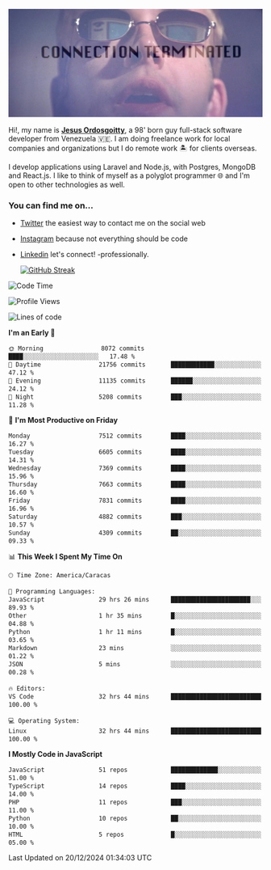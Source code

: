 ![hackers movie reference](./disconnected.jpg)

Hi!, my name is [**Jesus Ordosgoitty**](https://jodaz.dev), a 98' born guy full-stack software developer from Venezuela 🇻🇪. I am doing freelance work for local companies and organizations but I do remote work 🏝️ for clients overseas. 

I develop applications using Laravel and Node.js, with Postgres, MongoDB and React.js. I like to think of myself as a polyglot programmer 🌐 and I'm open to other technologies as well.

### You can find me on...

- [Twitter](https://twitter.com/jodaz_) the easiest way to contact me on the social web
- [Instagram](https://instagram.com/jodaz_) because not everything should be code
- [Linkedin](https://linkedin.com/in/jodaz) let's connect! -professionally.


    [![GitHub Streak](https://streak-stats.demolab.com?user=jodaz&theme=tokyonight)](https://git.io/streak-stats)

<!--START_SECTION:waka-->
![Code Time](http://img.shields.io/badge/Code%20Time-7%2C605%20hrs%2011%20mins-blue)

![Profile Views](http://img.shields.io/badge/Profile%20Views-0-blue)

![Lines of code](https://img.shields.io/badge/From%20Hello%20World%20I%27ve%20Written-82.5%20million%20lines%20of%20code-blue)

**I'm an Early 🐤** 

```text
🌞 Morning                8072 commits        ████░░░░░░░░░░░░░░░░░░░░░   17.48 % 
🌆 Daytime                21756 commits       ████████████░░░░░░░░░░░░░   47.12 % 
🌃 Evening                11135 commits       ██████░░░░░░░░░░░░░░░░░░░   24.12 % 
🌙 Night                  5208 commits        ███░░░░░░░░░░░░░░░░░░░░░░   11.28 % 
```
📅 **I'm Most Productive on Friday** 

```text
Monday                   7512 commits        ████░░░░░░░░░░░░░░░░░░░░░   16.27 % 
Tuesday                  6605 commits        ████░░░░░░░░░░░░░░░░░░░░░   14.31 % 
Wednesday                7369 commits        ████░░░░░░░░░░░░░░░░░░░░░   15.96 % 
Thursday                 7663 commits        ████░░░░░░░░░░░░░░░░░░░░░   16.60 % 
Friday                   7831 commits        ████░░░░░░░░░░░░░░░░░░░░░   16.96 % 
Saturday                 4882 commits        ███░░░░░░░░░░░░░░░░░░░░░░   10.57 % 
Sunday                   4309 commits        ██░░░░░░░░░░░░░░░░░░░░░░░   09.33 % 
```


📊 **This Week I Spent My Time On** 

```text
🕑︎ Time Zone: America/Caracas

💬 Programming Languages: 
JavaScript               29 hrs 26 mins      ██████████████████████░░░   89.93 % 
Other                    1 hr 35 mins        █░░░░░░░░░░░░░░░░░░░░░░░░   04.88 % 
Python                   1 hr 11 mins        █░░░░░░░░░░░░░░░░░░░░░░░░   03.65 % 
Markdown                 23 mins             ░░░░░░░░░░░░░░░░░░░░░░░░░   01.22 % 
JSON                     5 mins              ░░░░░░░░░░░░░░░░░░░░░░░░░   00.28 % 

🔥 Editors: 
VS Code                  32 hrs 44 mins      █████████████████████████   100.00 % 

💻 Operating System: 
Linux                    32 hrs 44 mins      █████████████████████████   100.00 % 
```

**I Mostly Code in JavaScript** 

```text
JavaScript               51 repos            █████████████░░░░░░░░░░░░   51.00 % 
TypeScript               14 repos            ████░░░░░░░░░░░░░░░░░░░░░   14.00 % 
PHP                      11 repos            ███░░░░░░░░░░░░░░░░░░░░░░   11.00 % 
Python                   10 repos            ██░░░░░░░░░░░░░░░░░░░░░░░   10.00 % 
HTML                     5 repos             █░░░░░░░░░░░░░░░░░░░░░░░░   05.00 % 
```




 Last Updated on 20/12/2024 01:34:03 UTC
<!--END_SECTION:waka-->
